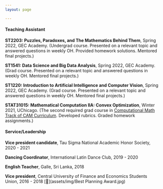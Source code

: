 ```yaml
---
layout: page

---
```

#### Teaching Assistant 
**ST2203: Puzzles, Paradoxes, and The Mathematics Behind Them**, Spring 2022, GEC Academy. (Undergrad course. Presented on a relevant topic and answered questions in weekly OH. Provided homework solutions. Mentored final projects.)

**ST1541: Data Science and Big Data Analysis**, Spring 2022, GEC Academy. (Grad course. Presented on a relevant topic and answered questions in weekly OH. Mentored final projects.)

**ST1220: Introduction to Artificial Intelligence and Computer Vision**, Spring 2022, GEC Academy. (Grad course. Presented on a relevant topic and answered questions in weekly OH. Mentored final projects.)

**STAT31015: Mathematical Computation IIA: Convex Optimization**, Winter 2021, UChicago. (The second required grad course in [Computational Math Track of CAM Curriculum](https://voices.uchicago.edu/cammasters/course-offerings/#caam31015). Developed rubrics. Graded homework assignments.)


#### Service/Leadership
**Vice president candidate**, Tau Sigma National Academic Honor Society, 2020 - 2021

**Dancing Coordinator**, International Latin Dance Club, 2019 - 2020

**English Teacher**, Galle, Sri Lanka, 2018

**Vice president**, Central University of Finance and Economics Students Union, 2016 - 2018 [📄](assets/img/Best Planning Award.jpg)
